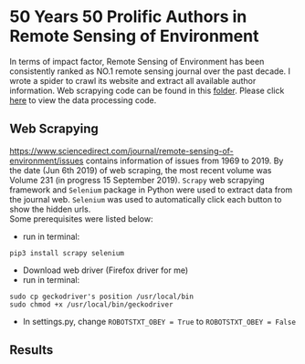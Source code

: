 # 50 Years 50 Prolific Authors in Remote Sensing of Environment
In terms of impact factor, Remote Sensing of Environment has been consistently ranked as NO.1 remote sensing journal over the past decade. I wrote a spider to crawl its website and extract all available author information. Web scrapying code can be found in this [folder](). Please click [here]() to view the data processing code. 
## Web Scrapying
https://www.sciencedirect.com/journal/remote-sensing-of-environment/issues contains information of issues from 1969 to 2019. 
By the date (Jun 6th 2019) of web scraping, the most recent volume was Volume 231 (in progress 15 September 2019).
`Scrapy` web scrapying framework and `Selenium` package in Python were used to extract data from the journal web. `Selenium` was used to automatically click each button to show the hidden urls.   
Some prerequisites were listed below:   
* run in terminal: 
```
pip3 install scrapy selenium 
```
* Download web driver (Firefox driver for me)   
* run in terminal: 
```
sudo cp geckodriver's position /usr/local/bin
sudo chmod +x /usr/local/bin/geckodriver
```
* In settings.py, change `ROBOTSTXT_OBEY = True` to `ROBOTSTXT_OBEY = False`
## Results
